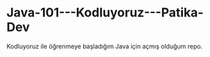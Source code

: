 # Java-101---Kodluyoruz---Patika-Dev
Kodluyoruz ile öğrenmeye başladığım Java için açmış olduğum repo.
